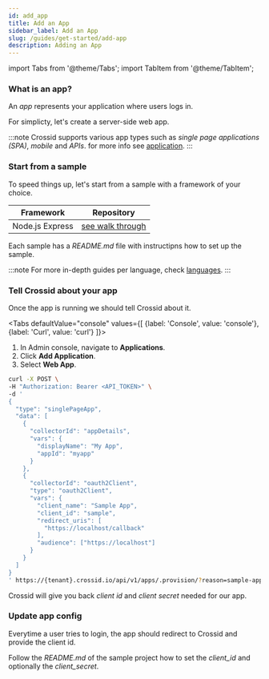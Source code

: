 ```yaml
---
id: add_app
title: Add an App
sidebar_label: Add an App
slug: /guides/get-started/add-app
description: Adding an App
---
```


import Tabs from '@theme/Tabs';
import TabItem from '@theme/TabItem';

### What is an app?

An _app_ represents your application where users logs in.

For simplicty, let's create a server-side web app.

:::note
Crossid supports various app types such as _single page applications (SPA)_, _mobile_ and _APIs_. for more info see [application](/docs/concepts/application).
:::

### Start from a sample

To speed things up, let's start from a sample with a framework of your choice.

| Framework       | Repository                                             |
| --------------- | ------------------------------------------------------ |
| Node.js Express | [see walk through](/docs/langs/backend/nodejs-express) |

Each sample has a _README.md_ file with instructipns how to set up the sample.

:::note
For more in-depth guides per language, check [languages](/docs/languages).
:::

### Tell Crossid about your app

Once the app is running we should tell Crossid about it.

<Tabs
defaultValue="console"
values={[
{label: 'Console', value: 'console'},
{label: 'Curl', value: 'curl'}
]}>
<TabItem value="console">

1. In Admin console, navigate to <b>Applications</b>.
1. Click <b>Add Application</b>.
1. Select <b>Web App</b>.

</TabItem>
<TabItem value="curl">

```bash {10-11,18-23}
curl -X POST \
-H "Authorization: Bearer <API_TOKEN>" \
-d '
{
  "type": "singlePageApp",
  "data": [
    {
      "collectorId": "appDetails",
      "vars": {
        "displayName": "My App",
        "appId": "myapp"
      }
    },
    {
      "collectorId": "oauth2Client",
      "type": "oauth2Client",
      "vars": {
        "client_name": "Sample App",
        "client_id": "sample",
        "redirect_uris": [
          "https://localhost/callback"
        ],
        "audience": ["https://localhost"]
      }
    }
  ]
}
' https://{tenant}.crossid.io/api/v1/apps/.provision/?reason=sample-app
```

</TabItem>
</Tabs>

Crossid will give you back _client id_ and _client secret_ needed for our app.

### Update app config

Everytime a user tries to login, the app should redirect to Crossid and provide the client id.

Follow the _README.md_ of the sample project how to set the _client_id_ and optionally the _client_secret_.
